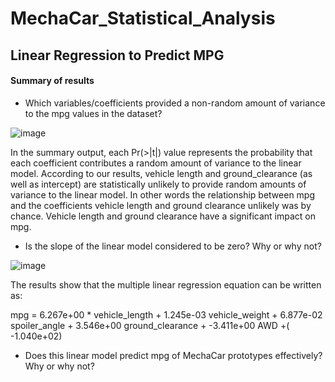 # MechaCar_Statistical_Analysis

##  Linear Regression to Predict MPG
 #### Summary of results
  - Which variables/coefficients provided a non-random amount of variance to the mpg values in the dataset?

![image](https://user-images.githubusercontent.com/91682586/150991707-6ca66111-c6fe-4e5c-851a-4f0c84f969c9.png)

  In the summary output, each Pr(>|t|) value represents the probability that each coefficient contributes a random amount of variance to the linear model. 
  According to our results,  vehicle length and  ground_clearance (as well as intercept) are statistically unlikely to provide random amounts of variance to the linear model. 
  In other words the relationship between mpg and the coefficients vehicle length and ground clearance unlikely was by chance. Vehicle length and ground clearance have a   significant impact on mpg.
 
  - Is the slope of the linear model considered to be zero? Why or why not?
 
 ![image](https://user-images.githubusercontent.com/91682586/150993739-075a09d5-526d-4cbe-9461-eb102b1d9e33.png)

 The results show that the multiple linear regression equation can be written as: 
 
 mpg =   6.267e+00 * vehicle_length +  1.245e-03 vehicle_weight + 6.877e-02 spoiler_angle + 3.546e+00 ground_clearance + -3.411e+00 AWD +( -1.040e+02)
 
 
 
  - Does this linear model predict mpg of MechaCar prototypes effectively? Why or why not?
